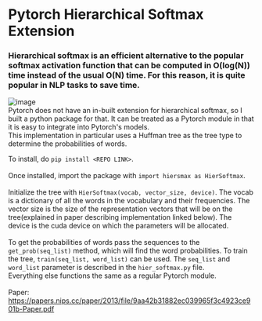 # **Pytorch Hierarchical Softmax Extension**<br/>
### Hierarchical softmax is an efficient alternative to the popular softmax activation function that can be computed in O(log(N)) time instead of the usual O(N) time. For this reason, it is quite popular in NLP tasks to save time.<br/>
![image](https://user-images.githubusercontent.com/63683831/132118563-31ea07ac-34ac-4e74-b0ad-955dde4e118f.png)<br/>
Pytorch does not have an in-built extension for hierarchical softmax, so I built a python package for that. It can be treated as a Pytorch module in that it is easy to integrate into Pytorch's models.<br/>
This implementation in particular uses a Huffman tree as the tree type to determine the probabilities of words.

To install, do ```pip install <REPO LINK>```.<br/><br/>
Once installed, import the package with ```import hiersmax as HierSoftmax```.<br/><br/>
Initialize the tree with ```HierSoftmax(vocab, vector_size, device)```. The vocab is a dictionary of all the words in the vocabulary and their frequencies. The vector size is the size of the representation vectors that will be on the tree(explained in paper describing implementation linked below). The device is the cuda device on which the parameters will be allocated.<br/><br/>
To get the probabilities of words pass the sequences to the ```get_prob(seq_list)``` method, which will find the word probabilities. To train the tree, ```train(seq_list, word_list)``` can be used. The ```seq_list``` and ```word_list``` parameter is described in the ```hier_softmax.py``` file. <br/>
Everything else functions the same as a regular Pytorch module.<br/><br/>
Paper: https://papers.nips.cc/paper/2013/file/9aa42b31882ec039965f3c4923ce901b-Paper.pdf
